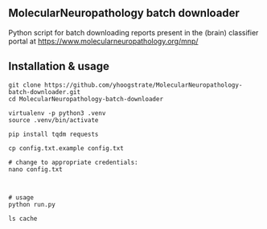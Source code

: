 MolecularNeuropathology batch downloader
----------------------------------------

Python script for batch downloading reports present in the (brain)
classifier portal at https://www.molecularneuropathology.org/mnp/

## Installation & usage

```
git clone https://github.com/yhoogstrate/MolecularNeuropathology-batch-downloader.git
cd MolecularNeuropathology-batch-downloader

virtualenv -p python3 .venv
source .venv/bin/activate

pip install tqdm requests

cp config.txt.example config.txt

# change to appropriate credentials:
nano config.txt



# usage
python run.py

ls cache
```
